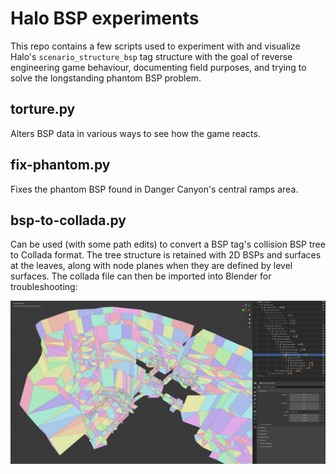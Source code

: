 # Halo BSP experiments
This repo contains a few scripts used to experiment with and visualize Halo's `scenario_structure_bsp` tag structure with the goal of reverse engineering game behaviour, documenting field purposes, and trying to solve the longstanding phantom BSP problem.

## torture.py
Alters BSP data in various ways to see how the game reacts.

## fix-phantom.py
Fixes the phantom BSP found in Danger Canyon's central ramps area.

## bsp-to-collada.py
Can be used (with some path edits) to convert a BSP tag's collision BSP tree to Collada format. The tree structure is retained with 2D BSPs and surfaces at the leaves, along with node planes when they are defined by level surfaces. The collada file can then be imported into Blender for troubleshooting:

![](bsp-debug.jpg)

